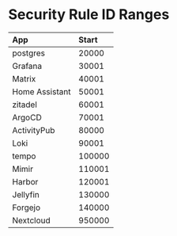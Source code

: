 # Security Rule ID Ranges

| App            | Start  |
|:---------------|:-------|
| postgres       | 20000  |
| Grafana        | 30001  |
| Matrix         | 40001  |
| Home Assistant | 50001  |
| zitadel        | 60001  |
| ArgoCD         | 70001  |
| ActivityPub    | 80000  |
| Loki           | 90001  |
| tempo          | 100000 |
| Mimir          | 110001 |
| Harbor         | 120001 |
| Jellyfin       | 130000 |
| Forgejo        | 140000 |
| Nextcloud      | 950000 |
